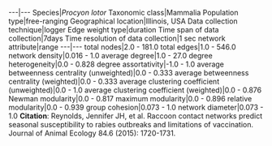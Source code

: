 ---|---
Species|*Procyon lotor*
Taxonomic class|Mammalia
Population type|free-ranging
Geographical location|Illinois, USA
Data collection technique|logger
Edge weight type|duration
Time span of data collection|7days
Time resolution of data collection|1 sec
network attribute|range
---|---
total nodes|2.0 - 181.0
total edges|1.0 - 546.0
network density|0.016 - 1.0
average degree|1.0 - 27.0
degree heterogeneity|0.0 - 0.828
degree assortativity|-1.0 - 1.0
average betweenness centrality (unweighted)|0.0 - 0.333
average betweenness centrality (weighted)|0.0 - 0.333
average clustering coefficient (unweighted)|0.0 - 1.0
average clustering coefficient (weighted)|0.0 - 0.876
Newman modularity|0.0 - 0.817
maximum modularity|0.0 - 0.896
relative modularity|0.0 - 0.939
group cohesion|0.073 - 1.0
network diameter|0.073 - 1.0
**Citation**: Reynolds, Jennifer JH, et al. 
Raccoon contact networks predict seasonal susceptibility to rabies outbreaks and limitations of vaccination.
 Journal of Animal Ecology 84.6 (2015): 1720-1731.